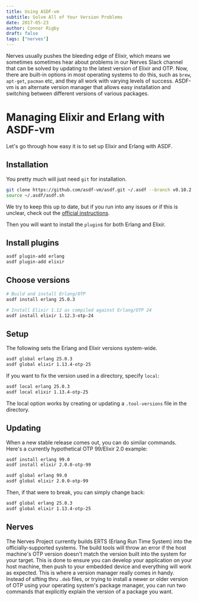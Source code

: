 ```yaml
---
title: Using ASDF-vm
subtitle: Solve All of Your Version Problems
date: 2017-05-23
author: Connor Rigby
draft: false
tags: ["nerves"]
---
```


Nerves usually pushes the bleeding edge of Elixir, which means we sometimes
sometimes hear about problems in our Nerves Slack channel that can be solved by
updating to the latest version of Elixir and OTP. Now, there are built-in
options in most operating systems to do this, such as `brew`, `apt-get`,
`pacman` etc, and they all work with varying levels of success. ASDF-vm is an
alternate version manager that allows easy installation and switching between
different versions of various packages.

<!--more-->

# Managing Elixir and Erlang with ASDF-vm

Let's go through how easy it is to set up Elixir and Erlang with ASDF.

## Installation

You pretty much will just need `git` for installation.

```sh
git clone https://github.com/asdf-vm/asdf.git ~/.asdf --branch v0.10.2
source ~/.asdf/asdf.sh
```

We try to keep this up to date, but if you run into any issues or if this is
unclear, check out the [official instructions](https://asdf-vm.com/#/core-manage-asdf-vm).

Then you will want to install the `plugin`s for both Erlang and Elixir.

## Install plugins

```sh
asdf plugin-add erlang
asdf plugin-add elixir
```

## Choose versions

```sh
# Build and install Erlang/OTP
asdf install erlang 25.0.3

# Install Elixir 1.12 as compiled against Erlang/OTP 24
asdf install elixir 1.12.3-otp-24
```

## Setup

The following sets the Erlang and Elixir versions system-wide.

```sh
asdf global erlang 25.0.3
asdf global elixir 1.13.4-otp-25
```

If you want to fix the version used in a directory, specify `local`:

```sh
asdf local erlang 25.0.3
asdf local elixir 1.13.4-otp-25
```

The local option works by creating or updating a `.tool-versions` file in
the directory.

## Updating

When a new stable release comes out, you can do similar commands. Here's a
currently hypothetical OTP 99/Elixir 2.0 example:

```sh
asdf install erlang 99.0
asdf install elixir 2.0.0-otp-99

asdf global erlang 99.0
asdf global elixir 2.0.0-otp-99
```

Then, if that were to break, you can simply change back:

```sh
asdf global erlang 25.0.3
asdf global elixir 1.13.4-otp-25
```

## Nerves

The Nerves Project currently builds ERTS (Erlang Run Time System) into the
officially-supported systems. The build tools will throw an error if the host
machine's OTP version doesn't match the version built into the system for your
target.  This is done to ensure you can develop your application on your host
machine, then push to your embedded device and everything will work as expected.
This is where a version manager really comes in handy. Instead of sifting thru
`.deb` files, or trying to install a newer or older version of OTP using your
operating system's package manager, you can run two commands that explicitly
explain the version of a package you want.
